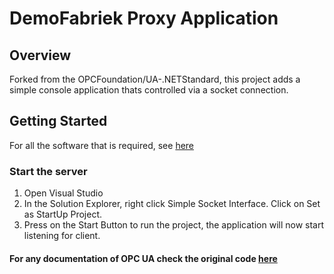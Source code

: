 # DemoFabriek Proxy Application

## Overview
Forked from the OPCFoundation/UA-.NETStandard, this project adds a simple console application thats controlled via a socket connection.

## Getting Started
For all the software that is required, see [here](https://github.com/OPCFoundation/UA-.NETStandard)

### Start the server 
1. Open Visual Studio
2. In the Solution Explorer, right click Simple Socket Interface. Click on Set as StartUp Project.
3. Press on the Start Button to run the project, the application will now start listening for client.

#### For any documentation of OPC UA check the original code [here](https://github.com/OPCFoundation/UA-.NETStandard)
